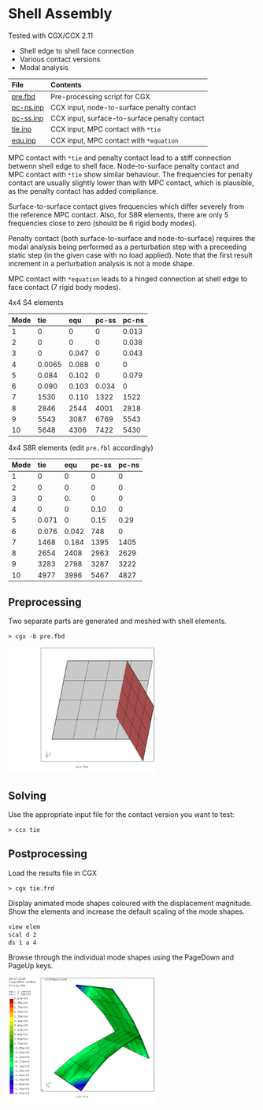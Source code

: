# Shell Assembly
Tested with CGX/CCX 2.11

+ Shell edge to shell face connection
+ Various contact versions
+ Modal analysis

| File                   | Contents                                      |
| :-------------         | :-------------                                |
| [pre.fbd](pre.fbd)     | Pre-processing script for CGX                 |
| [pc-ns.inp](pc-ns.inp) | CCX input, node-to-surface penalty contact |
| [pc-ss.inp](pc-ss.inp) | CCX input, surface-to-surface penalty contact |
| [tie.inp](tie.inp)     | CCX input, MPC contact with `*tie`            |
| [equ.inp](equ.inp)     | CCX input, MPC contact with `*equation`       |

MPC contact with  `*tie` and penalty contact lead to a stiff connection betwenn shell edge to shell face. Node-to-surface penalty contact and MPC contact with `*tie` show similar behaviour. The frequencies for penalty contact are usually slightly lower than with MPC contact, which is plausible, as the penalty contact has added compliance.

Surface-to-surface contact gives frequencies which differ severely from the reference MPC contact. Also, for S8R elements, there are only 5 frequencies close to zero (should be 6 rigid body modes).

Penalty contact (both surface-to-surface and node-to-surface) requires the modal analysis being performed as a perturbation step with a preceeding static step (in the given case with no load applied). Note that the first result increment in a perturbation analysis is not a mode shape.

MPC contact with `*equation` leads to a hinged connection at shell edge to face contact (7 rigid body modes).


4x4 S4 elements

| Mode  | tie   | equ    | pc-ss   | pc-ns
| :--   | :--   | :--    | :--     | :--
| 1     | 0     | 0      | 0       | 0.013
| 2     | 0     | 0      | 0       | 0.038
| 3     | 0     | 0.047  | 0       | 0.043
| 4     | 0.0065| 0.088  | 0       | 0
| 5     | 0.084 | 0.102  | 0       | 0.079
| 6     | 0.090 | 0.103  | 0.034   | 0
| 7     | 1530  | 0.110  | 1322    | 1522
| 8     | 2846  | 2544   | 4001    | 2818
| 9     | 5543  | 3087   | 6769    | 5543
| 10    | 5648  | 4306   | 7422    | 5430

4x4 S8R elements (edit `pre.fbl` accordingly)

| Mode  | tie   | equ    | pc-ss   | pc-ns
| :--   | :--   | :--    | :--     | :--
| 1     | 0     | 0      | 0       | 0
| 2     | 0     | 0      | 0       | 0
| 3     | 0     | 0.     | 0       | 0
| 4     | 0     | 0      | 0.10    | 0
| 5     | 0.071 | 0      | 0.15    | 0.29
| 6     | 0.076 | 0.042  | 748     | 0
| 7     | 1468  | 0.184  | 1395    | 1405
| 8     | 2654  | 2408   | 2963    | 2629
| 9     | 3283  | 2798   | 3287    | 3222
| 10    | 4977  | 3996   | 5467    | 4827


## Preprocessing
Two separate parts are generated and meshed with shell elements.
```
> cgx -b pre.fbd
```
<img src="model.png" width="300">

## Solving
Use the appropriate input file  for the contact version you want to test:
```
> ccx tie
```

## Postprocessing

Load the results file in CGX
```
> cgx tie.frd
```
Display animated mode shapes coloured with the displacement magnitude. Show the elements and increase the default scaling of the mode shapes.
```
view elem
scal d 2
ds 1 a 4
```
Browse through the individual mode shapes using the PageDown and PageUp keys.

<img src="mode9.png" width="300">
